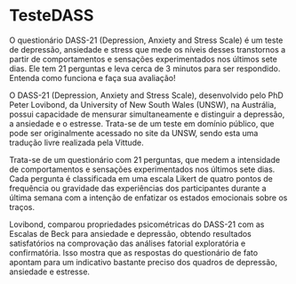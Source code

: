 # TesteDASS
O questionário DASS-21 (Depression, Anxiety and Stress Scale) é um teste de depressão, ansiedade e stress que mede os níveis desses transtornos a partir de comportamentos e sensações experimentados nos últimos sete dias. Ele tem 21 perguntas e leva cerca de 3 minutos para ser respondido. Entenda como funciona e faça sua avaliação!

O DASS-21 (Depression, Anxiety and Stress Scale), desenvolvido pelo PhD Peter Lovibond, da University of New South Wales (UNSW), na Austrália, possui capacidade de mensurar simultaneamente e distinguir a depressão, a ansiedade e o estresse. Trata-se  de um teste em domínio público, que pode ser originalmente acessado no site da UNSW, sendo esta uma tradução livre realizada pela Vittude.

Trata-se de um questionário com 21 perguntas, que medem a intensidade de comportamentos e sensações experimentados nos últimos sete dias. Cada pergunta é classificada em uma escala Likert de quatro pontos de frequência ou gravidade das experiências dos participantes durante a última semana com a intenção de enfatizar os estados emocionais sobre os traços.

Lovibond, comparou propriedades psicométricas do DASS-21 com as Escalas de Beck para ansiedade e depressão, obtendo resultados satisfatórios na comprovação das análises fatorial exploratória e confirmatória. Isso mostra que as respostas do questionário de fato apontam para um indicativo bastante preciso dos quadros de depressão, ansiedade e estresse.

